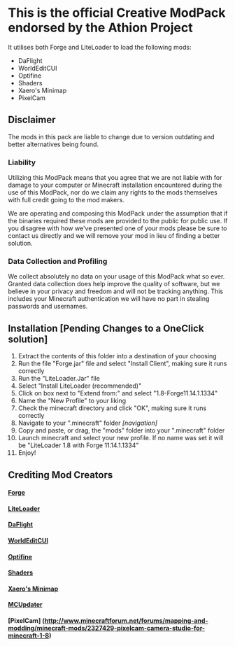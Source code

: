 # This is the official Creative ModPack endorsed by the Athion Project

It utilises both Forge and LiteLoader to load the following mods:
  - DaFlight
  - WorldEditCUI
  - Optifine
  - Shaders
  - Xaero's Minimap
  - PixelCam

## Disclaimer

 The mods in this pack are liable to change due to version outdating and better alternatives being
 found.

### Liability

 Utilizing this ModPack means that you agree that we are not liable with for damage to your computer or Minecraft installation encountered during the use of this ModPack, nor do we claim any rights to the mods themselves with full credit going to the mod makers.

 We are operating and composing this ModPack under the assumption that if the binaries required these mods are provided to the public for public use.  If you disagree with how we've presented one of your mods please be sure to contact us directly and we will remove your mod in lieu of finding a better solution.

### Data Collection and Profiling

 We collect absolutely no data on your usage of this ModPack what so ever.  Granted data collection does help improve the quality of software, but we believe in your privacy and freedom and will not be tracking anything.  This includes your Minecraft authentication we will have no part in stealing passwords and usernames.  

## Installation [Pending Changes to a OneClick solution]

   1. Extract the contents of this folder into a destination of your choosing
   2. Run the file "Forge.jar" file and select "Install Client", making sure it runs correctly
   3. Run the "LiteLoader.Jar" file
   4. Select "Install LiteLoader (recommended)"
   5. Click on box next to "Extend from:" and select "1.8-Forge11.14.1.1334"
   6. Name the "New Profile" to your liking
   7. Check the minecraft directory and click "OK", making sure it runs correctly
   8. Navigate to your ".minecraft" folder *[navigation]*
   9. Copy and paste, or drag, the "mods" folder into your ".minecraft" folder
   10. Launch minecraft and select your new profile. If no name was set it will be "LiteLoader 1.8 with Forge 11.14.1.1334"
   11. Enjoy!

## Crediting Mod Creators

#### [Forge](http://www.minecraftforge.net/forum/)
#### [LiteLoader](http://www.liteloader.com/)
#### [DaFlight](http://www.minecraftforum.net/forums/mapping-and-modding/minecraft-mods/1293938-daflight-fly-mod-v2-4r9)
#### [WorldEditCUI](http://www.minecraftforum.net/forums/mapping-and-modding/minecraft-mods/1292886-worldeditcui)
#### [Optifine](http://optifine.net/home)
#### [Shaders](http://www.shadersmod.net/)
#### [Xaero's Minimap](http://www.minecraftforum.net/forums/mapping-and-modding/minecraft-mods/2379024-xaeros-minimap)
#### [MCUpdater](http://mcupdater.com/)
#### [PixelCam] (http://www.minecraftforum.net/forums/mapping-and-modding/minecraft-mods/2327429-pixelcam-camera-studio-for-minecraft-1-8)
